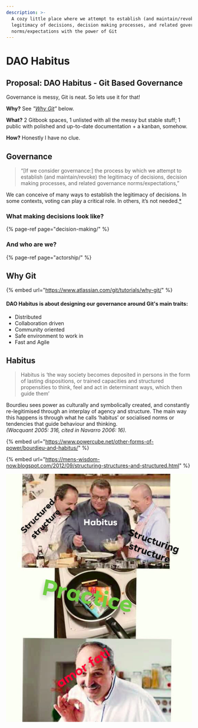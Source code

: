 ```yaml
---
description: >-
  A cozy little place where we attempt to establish (and maintain/revoke) the
  legitimacy of decisions, decision making processes, and related governance
  norms/expectations with the power of Git
---
```


# DAO Habitus

## Proposal: DAO Habitus - Git Based Governance

Governance is messy, Git is neat. So lets use it for that!

**Why?** See _"_[_Why Git_](https://parrachia.gitbook.io/dao-habitus/#why-git)_"_ below. 

**What?** 2 Gitbook spaces, 1 unlisted with all the messy but stable stuff; 1 public with polished and up-to-date documentation + a kanban, somehow. 

**How?** Honestly I have no clue.

## Governance

> “\[If we consider governance:\] the process by which we attempt to establish \(and maintain/revoke\) the legitimacy of decisions, decision making processes, and related governance norms/expectations,”

We can conceive of many ways to establish the legitimacy of decisions. In some contexts, voting can play a critical role. In others, it’s not needed.[\*](https://www.tonysheng.com/voting-governance)

### What making decisions look like?

{% page-ref page="decision-making/" %}

### And who are we?

{% page-ref page="actorship/" %}

## Why Git

{% embed url="https://www.atlassian.com/git/tutorials/why-git/" %}

#### DAO Habitus is about designing our governance around Git's main traits:

* Distributed
* Collaboration driven
* Community oriented
* Safe environment to work in
* Fast and Agile

## Habitus

> Habitus is ‘the way society becomes deposited in persons in the form of lasting dispositions, or trained capacities and structured propensities to think, feel and act in determinant ways, which then guide them’

Bourdieu sees power as culturally and symbolically created, and constantly re-legitimised through an interplay of agency and structure. The main way this happens is through what he calls ‘habitus’ or socialised norms or tendencies that guide behaviour and thinking.   
_\(Wacquant 2005: 316, cited in Navarro 2006: 16\)._

{% embed url="https://www.powercube.net/other-forms-of-power/bourdieu-and-habitus/" %}

{% embed url="https://mens-wisdom-now.blogspot.com/2012/09/structuring-structures-and-structured.html" %}

![](.gitbook/assets/image%20%284%29.png)



